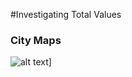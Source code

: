 #Investigating Total Values

### City Maps

![alt text](https://raw.githubusercontent.com/skyydog1/mplsRentAnalysis/refs/heads/main/Images/entire_city_ln_dot_sorted.png)]

